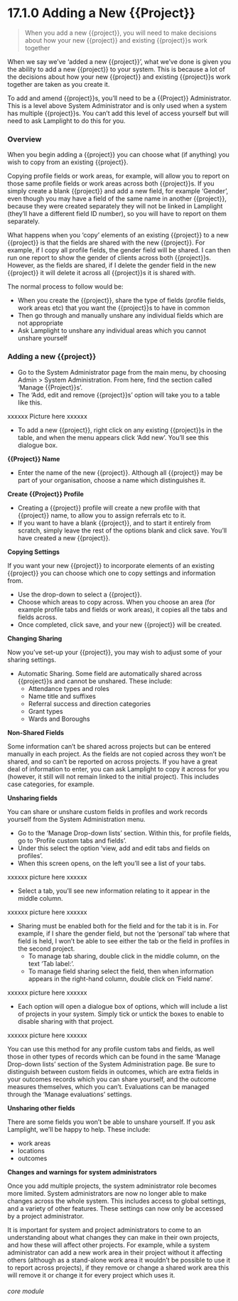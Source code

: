 # 17.1.0 Adding a New {{Project}}

> When you add a new {{project}}, you will need to make decisions about how your new {{project}} and existing {{project}}s work together

When we say we’ve ‘added a new {{project}}’, what we’ve done is given you the ability to add a new {{project}} to your system. This is because a lot of the decisions about how your new {{project}} and existing {{project}}s work together are taken as you create it.

To add and amend {{project}}s, you’ll need to be a {{Project}} Administrator. This is a level above System Administrator and is only used when a system has multiple {{project}}s. You can’t add this level of access yourself but will need to ask Lamplight to do this for you.


### Overview

When you begin adding a {{project}} you can choose what (if anything) you wish to copy from an existing {{project}}. 

Copying profile fields or work areas, for example, will allow you to report on those same profile fields or work areas across both {{project}}s. If you simply create a blank {{project}} and add a new field, for example ‘Gender’, even though you may have a field of the same name in another {{project}}, because they were created separately they will not be linked in Lamplight (they’ll have a different field ID number), so you will have to report on them separately.

What happens when you ‘copy’ elements of an existing {{project}} to a new {{project}} is that the fields are shared with the new {{project}}. For example, if I copy all profile fields, the gender field will be shared. I can then run one report to show the gender of clients across both {{project}}s. However, as the fields are shared, if I delete the gender field in the new {{project}} it will delete it across all {{project}}s it is shared with.

The normal process to follow would be:

- When you create the {{project}}, share the type of fields (profile fields, work areas etc) that you want the {{project}}s to have in common
- Then go through and manually unshare any individual fields which are not appropriate
- Ask Lamplight to unshare any individual areas which you cannot unshare yourself


### Adding a new {{project}}

   - Go to the System Administrator page from the main menu, by choosing Admin > System Administration. From here, find the section called ‘Manage {{Project}}s’. 
   - The ‘Add, edit and remove {{project}}s’ option will take you to a table like this.
 	 
   xxxxxx Picture here xxxxxx
   
   - To add a new {{project}}, right click on any existing {{project}}s in the table, and when the menu appears click ‘Add new’. You’ll see this dialogue box.
 
**{{Project}} Name**

   - Enter the name of the new {{project}}. Although all {{project}} may be part of your organisation, choose a name which distinguishes it. 

**Create {{Project}} Profile**

   - Creating a {{project}} profile will create a new profile with that {{project}} name, to allow you to assign referrals etc to it.
   - If you want to have a blank {{project}}, and to start it entirely from scratch, simply leave the rest of the options blank and click save. You’ll have created a new {{project}}.
   
**Copying Settings**

   If you want your new {{project}} to incorporate elements of an existing {{project}} you can choose which one to copy settings and information from. 
   - Use the drop-down to select a {{project}}.
   - Choose which areas to copy across. When you choose an area (for example profile tabs and fields or work areas), it copies all the tabs and fields across.
   - Once completed, click save, and your new {{project}} will be created.
   
**Changing Sharing**

   Now you’ve set-up your {{project}}, you may wish to adjust some of your sharing settings.
   - Automatic Sharing. Some field are automatically shared across {{project}}s and cannot be unshared. These include:
      - Attendance types and roles
      - Name title and suffixes
      - Referral success and direction categories
      - Grant types
      - Wards and Boroughs

**Non-Shared Fields**

   Some information can’t be shared across projects but can be entered manually in each project. As the fields are not copied across they won’t be shared, and so can’t be reported on across projects. If you have a great deal of information to enter, you can ask Lamplight to copy it across for you (however, it still will not remain linked to the initial project). This includes case categories, for example.

**Unsharing fields**

   You can share or unshare custom fields in profiles and work records yourself from the System Administration menu.

   - Go to the ‘Manage Drop-down lists’ section. Within this, for profile fields, go to ‘Profile custom tabs and fields’. 
   - Under this select the option ‘view, add and edit tabs and fields on profiles’. 
   - When this screen opens, on the left you’ll see a list of your tabs. 

   xxxxxx picture here xxxxxx

   - Select a tab, you’ll see new information relating to it appear in the middle column.
   
   xxxxxx picture here xxxxxx
   
   - Sharing must be enabled both for the field and for the tab it is in. For example, if I share the gender field, but not the ‘personal’ tab where that field is held, I won’t be able to see either the tab or the field in profiles in the second project. 
      - To manage tab sharing, double click in the middle column, on the text ‘Tab label:’.
      - To manage field sharing select the field, then when information appears in the right-hand column, double click on ‘Field name’.
   
   xxxxxx picture here xxxxxx
   
   - Each option will open a dialogue box of options, which will include a list of projects in your system. Simply tick or untick the boxes to enable to disable sharing with that project.
   
   xxxxxx picture here xxxxxx
 
   You can use this method for any profile custom tabs and fields, as well those in other types of records which can be found in the same ‘Manage Drop-down lists’ section of the System Administration page. 
   Be sure to distinguish between custom fields in outcomes, which are extra fields in your outcomes records which you can share yourself, and the outcome measures themselves, which you can’t. Evaluations can be managed through the ‘Manage evaluations’ settings.

**Unsharing other fields**

   There are some fields you won’t be able to unshare yourself. If you ask Lamplight, we’ll be happy to help. These include:
   - work areas
   -	locations
   -	outcomes
   
**Changes and warnings for system administrators**

   Once you add multiple projects, the system administrator role becomes more limited. System administrators are now no longer able to make changes across the whole system. This includes access to global settings, and a variety of other features. These settings can now only be accessed by a project administrator.
   
   It is important for system and project administrators to come to an understanding about what changes they can make in their own projects, and how these will affect other projects. For example, while a system administrator can add a new work area in their project without it affecting others (although as a stand-alone work area it wouldn’t be possible to use it to report across projects), if they remove or change a shared work area this will remove it or change it for every project which uses it.

###### core module
